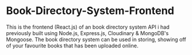 # Book-Directory-System-Frontend
This is the frontend (React.js) of an book directory system API i had previously built using Node.js, Express.js, Cloudinary &amp; MongoDB's Mongoose. The book directory system can be used in storing, showing off of your favourite books that has been uploaded online.
